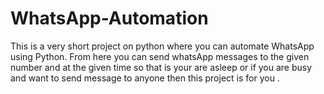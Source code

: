 # WhatsApp-Automation
This is a very short project on python where you can automate WhatsApp using Python. From here you can send whatsApp messages to the given number and at the given time so that is your are asleep or if you are busy and want to send message to anyone then this project is for you .
